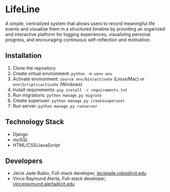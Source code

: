 # LifeLine
A simple, centralized system that allows users to record meaningful life events and visualize them in a structured timeline by providing
an organized and interactive platform for logging experiences, visualizing personal progress, and encouraging continuous self-reflection and motivation.
## Installation
1. Clone the repository
2. Create virtual environment: `python -m venv env`
3. Activate environment: `source env/bin/activate` (Linux/Mac) or `env\Scripts\activate` 
(Windows)
4. Install requirements: `pip install -r requirements.txt`
5. Run migrations: `python manage.py migrate`
6. Create superuser: `python manage.py createsuperuser`
7. Run server: `python manage.py runserver`
## Technology Stack
- Django
- mySQL
- HTML/CSS/JavaScript
## Developers
- Jecie Jade Rubio, Full-stack developer, jeciejade.rubio@cit.edu
- Vince Raymund Alerta, Full-stack developer, vinceraymund.alerta@cit.edu
